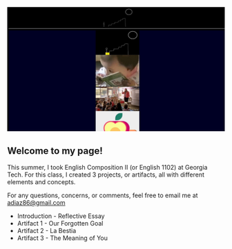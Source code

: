 
<div id="slideshow">
	<img src="Other/Screenshots/a1-1.jpg" alt="Georgia Tech Logo" style="width: 100%; height: 58%;">
</div>

<div id="intro-to-website">
	<h2> Welcome to my page! </h2>
	<p> This summer, I took English Composition II (or English 1102) at Georgia Tech. For this class, I created 3 projects, or artifacts, all with different elements and concepts. </p>
	<p> For any questions, concerns, or comments, feel free to email me at <a href="adiaz86@gmail.com">adiaz86@gmail.com</a> </p>
	<ul>
  		<li> Introduction - Reflective Essay </li>
		<li> Artifact 1 - Our Forgotten Goal </li>
  		<li> Artifact 2 - La Bestia </li>
  		<li> Artifact 3 - The Meaning of You </li>
	</ul>
</div>
